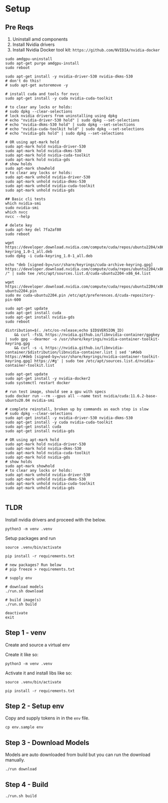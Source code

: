 # Setup

## Pre Reqs

1. Uninstall amd components
1. Install Nvidia drivers
1. Install Nvidia Docker tool kit: `https://github.com/NVIDIA/nvidia-docker`

```shell
sudo amdgpu-uninstall
sudo apt-get purge amdgpu-install
sudo reboot

sudo apt-get install -y nvidia-driver-530 nvidia-dkms-530
# don't do this!
# sudo apt-get autoremove -y

# install cuda and tools for nvcc
sudo apt-get install -y cuda nvidia-cuda-toolkit

# to clear any locks or holds:
# sudo dpkg --clear-selections
# lock nvidia drivers from uninstalling using dpkg
# echo "nvidia-driver-530 hold" | sudo dpkg --set-selections
# echo "nvidia-dkms-530 hold" | sudo dpkg --set-selections
# echo "nvidia-cuda-toolkit hold" | sudo dpkg --set-selections
# echo "nvidia-gds hold" | sudo dpkg --set-selections

# OR using apt-mark hold
sudo apt-mark hold nvidia-driver-530
sudo apt-mark hold nvidia-dkms-530
sudo apt-mark hold nvidia-cuda-toolkit
sudo apt-mark hold nvidia-gds
# show holds
sudo apt-mark showhold
# to clear any locks or holds:
sudo apt-mark unhold nvidia-driver-530
sudo apt-mark unhold nvidia-dkms-530
sudo apt-mark unhold nvidia-cuda-toolkit
sudo apt-mark unhold nvidia-gds

## Basic cli tests
which nvidia-smi
sudo nvidia-smi
which nvcc
nvcc --help

# delete key
sudo apt-key del 7fa2af80
sudo reboot

wget https://developer.download.nvidia.com/compute/cuda/repos/ubuntu2204/x86_64/cuda-keyring_1.0-1_all.deb
sudo dpkg -i cuda-keyring_1.0-1_all.deb

echo "deb [signed-by=/usr/share/keyrings/cuda-archive-keyring.gpg] https://developer.download.nvidia.com/compute/cuda/repos/ubuntu2204/x86_64/ /" | sudo tee /etc/apt/sources.list.d/cuda-ubuntu2204-x86_64.list

wget https://developer.download.nvidia.com/compute/cuda/repos/ubuntu2204/x86_64/cuda-ubuntu2204.pin
sudo mv cuda-ubuntu2204.pin /etc/apt/preferences.d/cuda-repository-pin-600

sudo apt-get update
sudo apt-get install cuda
sudo apt-get install nvidia-gds
sudo reboot

distribution=$(. /etc/os-release;echo $ID$VERSION_ID)
    && curl -fsSL https://nvidia.github.io/libnvidia-container/gpgkey | sudo gpg --dearmor -o /usr/share/keyrings/nvidia-container-toolkit-keyring.gpg
    && curl -s -L https://nvidia.github.io/libnvidia-container/$distribution/libnvidia-container.list | sed 's#deb https://#deb [signed-by=/usr/share/keyrings/nvidia-container-toolkit-keyring.gpg] https://#g' | sudo tee /etc/apt/sources.list.d/nvidia-container-toolkit.list

sudo apt-get update
sudo apt-get install -y nvidia-docker2
sudo systemctl restart docker

# run test image, should see a gpu with specs
sudo docker run --rm --gpus all --name test nvidia/cuda:11.6.2-base-ubuntu20.04 nvidia-smi

# complete reinstall, broken up by commands as each step is slow
# sudo dpkg --clear-selections
sudo apt-get install -y nvidia-driver-530 nvidia-dkms-530
sudo apt-get install -y cuda nvidia-cuda-toolkit
sudo apt-get install cuda
sudo apt-get install nvidia-gds

# OR using apt-mark hold
sudo apt-mark hold nvidia-driver-530
sudo apt-mark hold nvidia-dkms-530
sudo apt-mark hold nvidia-cuda-toolkit
sudo apt-mark hold nvidia-gds
# show holds
sudo apt-mark showhold
# to clear any locks or holds:
sudo apt-mark unhold nvidia-driver-530
sudo apt-mark unhold nvidia-dkms-530
sudo apt-mark unhold nvidia-cuda-toolkit
sudo apt-mark unhold nvidia-gds


```

## TLDR

Install nvidia drivers and proceed with the below.

`python3 -m venv .venv`

Setup packages and run

```shell
source .venv/bin/activate

pip install -r requirements.txt

# new packages? Run below
# pip freeze > requirements.txt

# supply env

# download models
./run.sh download

# build image(s)
./run.sh build

deactivate
exit
```

## Step 1 - venv

Create and source a virtual env

Create it like so:

```shell
python3 -m venv .venv
```

Activate it and install libs like so:
```shell
source .venv/bin/activate

pip install -r requirements.txt
```

## Step 2 - Setup env

Copy and supply tokens in in the `env` file.

```shell
cp env.sample env
```

## Step 3 - Download Models

Models are auto downloaded from build but you can run the download manually.

```shell
./run download
```

## Step 4 - Build

```shell
./run.sh build
```

